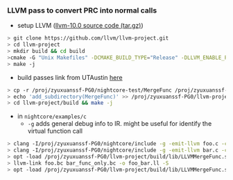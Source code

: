 ### LLVM pass to convert PRC into normal calls

- setup LLVM ([llvm-10.0 source code (tar.gz)](https://github.com/llvm/llvm-project/releases/tag/llvmorg-10.0.0))

```bash
> git clone https://github.com/llvm/llvm-project.git
> cd llvm-project
> mkdir build && cd build
>cmake -G "Unix Makefiles" -DCMAKE_BUILD_TYPE="Release" -DLLVM_ENABLE_PROJECTS="clang;clang-tools-extra;compiler-rt;lldb;lld" DLLVM_ENABLE_RUNTIMES="libcxx;libcxxabi" ../llvm
> make -j
```

- build passes
link from UTAustin [here](https://www.cs.utexas.edu/~pingali/CS380C/2020/assignments/llvm-guide.html)

```bash
> cp -r /proj/zyuxuanssf-PG0/nightcore-test/MergeFunc /proj/zyuxuanssf-PG0/llvm-project/llvm/lib/Transforms/
> echo 'add_subdirectory(MergeFunc)' >> /proj/zyuxuanssf-PG0/llvm-project/llvm/lib/CMakeList.txt
> cd llvm-project/build && make -j
```

- in `nightcore/examples/c`
  + `-g` adds general debug info to IR. might be useful for identify the virtual function call
  
```bash
> clang -I/proj/zyuxuanssf-PG0/nightcore/include -g -emit-llvm foo.c -c -o foo.bc
> clang -I/proj/zyuxuanssf-PG0/nightcore/include -g -emit-llvm bar.c -c -o bar.bc
> opt -load /proj/zyuxuanssf-PG0/llvm-project/build/lib/LLVMMergeFunc.so -ChangeFuncName bar.bc -o bar_func_only.bc
> llvm-link foo.bc bar_func_only.bc -o foo_bar.ll -S
> opt -load /proj/zyuxuanssf-PG0/llvm-project/build/lib/LLVMMergeFunc.so -S -enable-new-pm=0 -o new_foo.ll -MergeFunc < foo_bar.ll 
```


